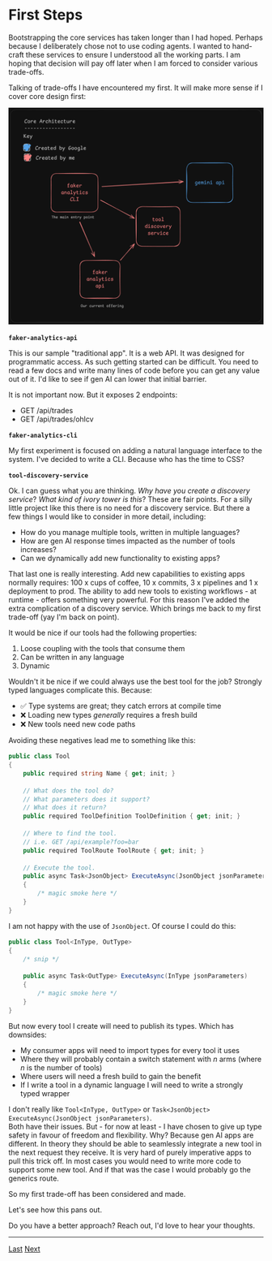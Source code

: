 # First Steps

Bootstrapping the core services has taken longer than I had hoped.  Perhaps because I deliberately 
chose not to use coding agents.  I wanted to hand-craft these services to ensure I understood all the working
parts.  I am hoping that decision will pay off later when I am forced to consider various trade-offs.

Talking of trade-offs I have encountered my first.  It will make more sense if I cover core design 
first:

![core services design](./../.media/core-architecture.excalidraw.png)

**`faker-analytics-api`**

This is our sample "traditional app".  It is a web API.  It was designed for programmatic access.
As such getting started can be difficult.  You need to read a few docs and write many lines of 
code before you can get any value out of it.  I'd like to see if gen AI can lower that initial 
barrier.

It is not important now.  But it exposes 2 endpoints:

- GET /api/trades
- GET /api/trades/ohlcv

**`faker-analytics-cli`**

My first experiment is focused on adding a natural language interface to the system.  I've decided 
to write a CLI.  Because who has the time to CSS?

**`tool-discovery-service`**

Ok.  I can guess what you are thinking.  _Why have you create a discovery service_?  _What kind of ivory tower is this_?
These are fair points.  For a silly little project like this there is no need for a discovery service.
But there a few things I would like to consider in more detail, including:

- How do you manage multiple tools, written in multiple languages?
- How are gen AI response times impacted as the number of tools increases?
- Can we dynamically add new functionality to existing apps?

That last one is really interesting.  Add new capabilities to existing apps normally requires: 100 x 
cups of coffee, 10 x commits, 3 x pipelines and 1 x deployment to prod.  The ability to add new tools
to existing workflows - at runtime - offers something very powerful.  For this reason I've added the
extra complication of a discovery service.  Which brings me back to my first trade-off (yay I'm back
on point).

It would be nice if our tools had the following properties:

1. Loose coupling with the tools that consume them
2. Can be written in any language
3. Dynamic

Wouldn't it be nice if we could always use the best tool for the job?  Strongly typed languages
complicate this.  Because:

- ✅ Type systems are great; they catch errors at compile time
- ❌ Loading new types _generally_ requires a fresh build
- ❌ New tools need new code paths

Avoiding these negatives lead me to something like this:

```cs
public class Tool
{
    public required string Name { get; init; }

    // What does the tool do?
    // What parameters does it support?
    // What does it return?
    public required ToolDefinition ToolDefinition { get; init; }

    // Where to find the tool.
    // i.e. GET /api/example?foo=bar
    public required ToolRoute ToolRoute { get; init; }

    // Execute the tool.
    public async Task<JsonObject> ExecuteAsync(JsonObject jsonParameters)
    {
        /* magic smoke here */
    }
}
```

I am not happy with the use of `JsonObject`.  Of course I could do this:

```cs
public class Tool<InType, OutType>
{
    /* snip */

    public async Task<OutType> ExecuteAsync(InType jsonParameters)
    {
        /* magic smoke here */
    }
}

```

But now every tool I create will need to publish its types.  Which has downsides:

- My consumer apps will need to import types for every tool it uses
- Where they will probably contain a switch statement with _n_ arms (where _n_ is the number of tools)
- Where users will need a fresh build to gain the benefit
- If I write a tool in a dynamic language I will need to write a strongly typed wrapper

I don't really like `Tool<InType, OutType>` or `Task<JsonObject> ExecuteAsync(JsonObject jsonParameters)`.  
Both have their issues.  But - for now at least - I have chosen to give up type safety in favour of
freedom and flexibility.  Why?  Because gen AI apps are different.  In theory they should be able to
seamlessly integrate a new tool in the next request they receive.  It is very hard of purely imperative
apps to pull this trick off.  In most cases you would need to write more code to support some new 
tool.  And if that was the case I would probably go the generics route.

So my first trade-off has been considered and made.

Let's see how this pans out.

Do you have a better approach?  Reach out, I'd love to hear your thoughts.

---

[Last](./2025-09-23.md)
[Next](./2025-09-25.md)
